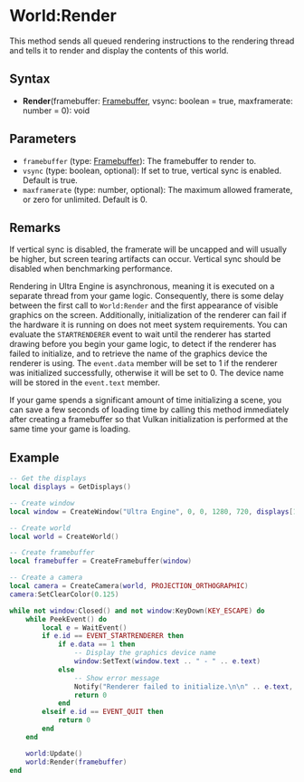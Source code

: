 # World:Render

This method sends all queued rendering instructions to the rendering thread and tells it to render and display the contents of this world.

## Syntax

- **Render**(framebuffer: [Framebuffer](Framebuffer.md), vsync: boolean = true, maxframerate: number = 0): void

## Parameters

- `framebuffer` (type: [Framebuffer](Framebuffer.md)): The framebuffer to render to.
- `vsync` (type: boolean, optional): If set to true, vertical sync is enabled. Default is true.
- `maxframerate` (type: number, optional): The maximum allowed framerate, or zero for unlimited. Default is 0.

## Remarks

If vertical sync is disabled, the framerate will be uncapped and will usually be higher, but screen tearing artifacts can occur. Vertical sync should be disabled when benchmarking performance.

Rendering in Ultra Engine is asynchronous, meaning it is executed on a separate thread from your game logic. Consequently, there is some delay between the first call to `World:Render` and the first appearance of visible graphics on the screen. Additionally, initialization of the renderer can fail if the hardware it is running on does not meet system requirements. You can evaluate the `STARTRENDERER` event to wait until the renderer has started drawing before you begin your game logic, to detect if the renderer has failed to initialize, and to retrieve the name of the graphics device the renderer is using. The `event.data` member will be set to 1 if the renderer was initialized successfully, otherwise it will be set to 0. The device name will be stored in the `event.text` member.

If your game spends a significant amount of time initializing a scene, you can save a few seconds of loading time by calling this method immediately after creating a framebuffer so that Vulkan initialization is performed at the same time your game is loading.

## Example

```lua
-- Get the displays
local displays = GetDisplays()

-- Create window
local window = CreateWindow("Ultra Engine", 0, 0, 1280, 720, displays[1], WINDOW_CENTER | WINDOW_TITLEBAR)

-- Create world
local world = CreateWorld()

-- Create framebuffer
local framebuffer = CreateFramebuffer(window)

-- Create a camera
local camera = CreateCamera(world, PROJECTION_ORTHOGRAPHIC)
camera:SetClearColor(0.125)

while not window:Closed() and not window:KeyDown(KEY_ESCAPE) do
    while PeekEvent() do
        local e = WaitEvent()
        if e.id == EVENT_STARTRENDERER then
            if e.data == 1 then
                -- Display the graphics device name
                window:SetText(window.text .. " - " .. e.text)
            else
                -- Show error message
                Notify("Renderer failed to initialize.\n\n" .. e.text, "Error", true)
                return 0
            end
        elseif e.id == EVENT_QUIT then
            return 0
        end
    end

    world:Update()
    world:Render(framebuffer)
end
```
